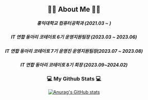 <h2 align="center">👋🏼 About Me 👋🏼 </h2>
<h5 align="center">홍익대학교 컴퓨터공학과 (2021.03 ~ )</h5>
<h5 align="center">IT 연합 동아리 코테이토 6기 운영지원팀장 (2023.03 ~ 2023.06)</h5>
<h5 align="center">IT 연합 동아리 코테이토 7기 운영진 운영지원팀장(2023.07 ~ 2023.08)</h5>
<h5 align="center">IT 연합 동아리 코테이토 8기 회장 (2023.09~2024.02)</h5>

<h3 align="center">💻 My Github Stats 💻 </h3>
<div align="center">

[![Anurag's GitHub stats](https://github-readme-stats.vercel.app/api?username=hyeinisfree&hide_title=true&show_icons=true&include_all_commits=true&disable_animations=true&theme=vue)](https://github.com/anuraghazra/github-readme-stats)
</div>

<!--
**yunhacandy/yunhacandy** is a ✨ _special_ ✨ repository because its `README.md` (this file) appears on your GitHub profile.

Here are some ideas to get you started:

- 🔭 I’m currently working on ...
- 🌱 I’m currently learning ...
- 👯 I’m looking to collaborate on ...
- 🤔 I’m looking for help with ...
- 💬 Ask me about ...
- 📫 How to reach me: ...
- 😄 Pronouns: ...
- ⚡ Fun fact: ...
-->
